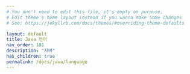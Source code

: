 ```yaml
---
# You don't need to edit this file, it's empty on purpose.
# Edit theme's home layout instead if you wanna make some changes
# See: https://jekyllrb.com/docs/themes/#overriding-theme-defaults

layout: default
title: Java 언어
nav_order: 101
description: "자바"
has_children: true
permalink: /docs/java/language
---
```

